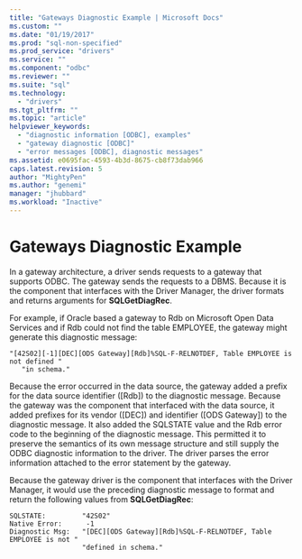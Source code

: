 ```yaml
---
title: "Gateways Diagnostic Example | Microsoft Docs"
ms.custom: ""
ms.date: "01/19/2017"
ms.prod: "sql-non-specified"
ms.prod_service: "drivers"
ms.service: ""
ms.component: "odbc"
ms.reviewer: ""
ms.suite: "sql"
ms.technology: 
  - "drivers"
ms.tgt_pltfrm: ""
ms.topic: "article"
helpviewer_keywords: 
  - "diagnostic information [ODBC], examples"
  - "gateway diagnostic [ODBC]"
  - "error messages [ODBC], diagnostic messages"
ms.assetid: e0695fac-4593-4b3d-8675-cb8f73dab966
caps.latest.revision: 5
author: "MightyPen"
ms.author: "genemi"
manager: "jhubbard"
ms.workload: "Inactive"
---
```

# Gateways Diagnostic Example
In a gateway architecture, a driver sends requests to a gateway that supports ODBC. The gateway sends the requests to a DBMS. Because it is the component that interfaces with the Driver Manager, the driver formats and returns arguments for **SQLGetDiagRec**.  
  
 For example, if Oracle based a gateway to Rdb on Microsoft Open Data Services and if Rdb could not find the table EMPLOYEE, the gateway might generate this diagnostic message:  
  
```  
"[42S02][-1][DEC][ODS Gateway][Rdb]%SQL-F-RELNOTDEF, Table EMPLOYEE is not defined "  
   "in schema."  
```  
  
 Because the error occurred in the data source, the gateway added a prefix for the data source identifier ([Rdb]) to the diagnostic message. Because the gateway was the component that interfaced with the data source, it added prefixes for its vendor ([DEC]) and identifier ([ODS Gateway]) to the diagnostic message. It also added the SQLSTATE value and the Rdb error code to the beginning of the diagnostic message. This permitted it to preserve the semantics of its own message structure and still supply the ODBC diagnostic information to the driver. The driver parses the error information attached to the error statement by the gateway.  
  
 Because the gateway driver is the component that interfaces with the Driver Manager, it would use the preceding diagnostic message to format and return the following values from **SQLGetDiagRec**:  
  
```  
SQLSTATE:         "42S02"  
Native Error:      -1  
Diagnostic Msg:   "[DEC][ODS Gateway][Rdb]%SQL-F-RELNOTDEF, Table EMPLOYEE is not "  
                  "defined in schema."  
```
